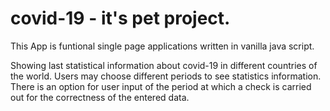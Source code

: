 # covid-19 - it's pet project.
This App is funtional single page applications written in vanilla java script.

Showing last statistical information about covid-19 in different countries of the world.
Users may choose different periods to see statistics information.
There is an option for user input of the period at which a check is carried out for the correctness of the entered data.
